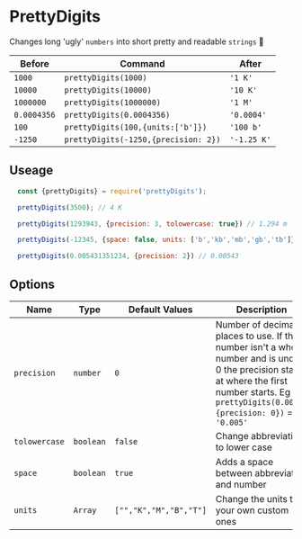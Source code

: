 # PrettyDigits

Changes long 'ugly' `numbers` into short pretty and readable `strings` 🌸

| Before      | Command      | After       |
|-------------|-------------|-------------|
| `1000`      | `prettyDigits(1000)`     | `'1 K'`     |
| `10000`     | `prettyDigits(10000)`    | `'10 K'`    |
| `1000000`   | `prettyDigits(1000000)`     | `'1 M'`     |
| `0.0004356` | `prettyDigits(0.0004356)`  | `'0.0004'`  |
| `100`       | `prettyDigits(100,{units:['b']})`   | `'100 b'`   |
| `-1250`     | `prettyDigits(-1250,{precision: 2})` | `'-1.25 K'` |

## Useage

```javascript
  const {prettyDigits} = require('prettyDigits');

  prettyDigits(3500); // 4 K

  prettyDigits(1293943, {precision: 3, tolowercase: true}) // 1.294 m

  prettyDigits(-12345, {space: false, units: ['b','kb','mb','gb','tb']}) // -12kb

  prettyDigits(0.005431351234, {precision: 2}) // 0.00543
```
## Options

| Name          | Type      | Default Values         | Description                                  |
|---------------|-----------|------------------------|----------------------------------------------|
| `precision`   | `number`  | `0`                    | Number of decimal places to use. If the number isn't a whole number and is under 0 the precision starts at where the first number starts. Eg `prettyDigits(0.0053,{precision: 0})` = `'0.005'`             |
| `tolowercase` | `boolean` | `false`                | Change abbreviation to lower case            |
| `space`       | `boolean` | `true`                 | Adds a space between abbreviation and number |
| `units`       | `Array`   | `["","K","M","B","T"]` | Change the units to your own custom ones     |
